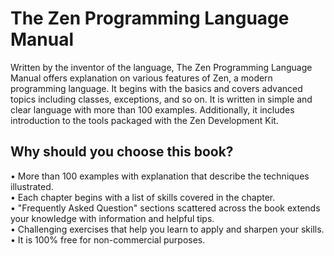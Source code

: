 # The Zen Programming Language Manual

Written by the inventor of the language, The Zen Programming Language Manual offers explanation on various features of Zen, a modern programming language. It begins with the basics and covers advanced topics including classes, exceptions, and so on. It is written in simple and clear language with more than 100 examples. Additionally, it includes introduction to the tools packaged with the Zen Development Kit.

## Why should you choose this book?

• More than 100 examples with explanation that describe the techniques illustrated.  
• Each chapter begins with a list of skills covered in the chapter.  
• "Frequently Asked Question" sections scattered across the book extends your knowledge with information and helpful tips.  
• Challenging exercises that help you learn to apply and sharpen your skills.  
• It is 100% free for non-commercial purposes.  

